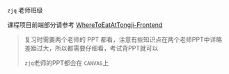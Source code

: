 `zjq` 老师班级

课程项目前端部分请参考 [WhereToEatAtTongji-Frontend](https://github.com/WinstonLiyt/WhereToEatAtTongji-Frontend)

> 复习时需要两个老师的 PPT 都看，注意有些知识点在两个老师PPT中详略差距过大，所以都需要仔细看，考试背PPT就可以
>
> `zjq`老师的PPT都会在 `CANVAS`上
